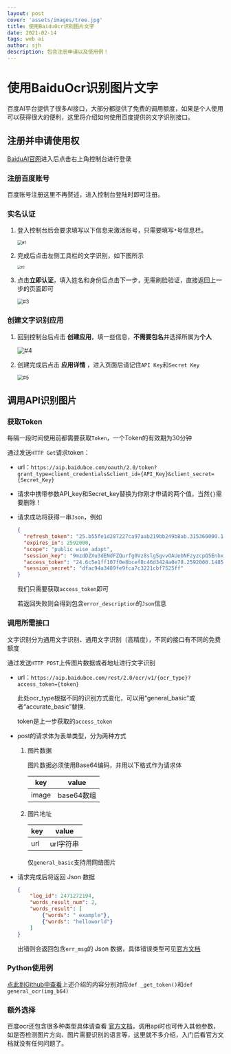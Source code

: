 ```yaml
---
layout: post
cover: 'assets/images/tree.jpg'
title: 使用BaiduOcr识别图片文字
date: 2021-02-14
tags: web ai
author: sjh
description: 包含注册申请以及使用例！
---
```


# 使用BaiduOcr识别图片文字

百度AI平台提供了很多AI接口，大部分都提供了免费的调用额度，如果是个人使用可以获得很大的便利，这里将介绍如何使用百度提供的文字识别接口。

## 注册并申请使用权

[BaiduAI官网](https://ai.baidu.com/)进入后点击右上角控制台进行登录

### 注册百度账号

百度账号注册这里不再赘述，进入控制台登陆时即可注册。

### 实名认证

1. 登入控制台后会要求填写以下信息来激活账号，只需要填写`*`号信息栏。

   <img src="https://i.loli.net/2021/02/14/SK3zbi5NUAHoPOj.jpg" alt="#1" style="zoom: 67%;" />

2. 完成后点击左侧工具栏的文字识别，如下图所示

   <img src="https://i.loli.net/2021/02/14/bAF5XQBje4CSOHR.jpg" alt="#2" style="zoom: 50%;" />

3. 点击**立即认证**，填入姓名和身份后点击下一步，无需刷脸验证，直接返回上一步的页面即可

   <img src="https://i.loli.net/2021/02/14/YUC32t7WH6xpiID.jpg" alt="#3" style="zoom:80%;" />

### 创建文字识别应用

1. 回到控制台后点击 **创建应用**，填一些信息，**不需要包名**并选择所属为**个人**

   <img src="https://i.loli.net/2021/02/14/uIH4jaeSwGJxEXp.jpg" alt="#4"  />

2. 创建完成后点击 **应用详情** ，进入页面后请记住`API Key`和`Secret Key`

   <img src="https://i.loli.net/2021/02/14/xZ8SFYnuoUJwRgp.jpg" alt="#5" style="zoom:80%;" />

## 调用API识别图片

### 获取Token

每隔一段时间使用前都需要获取`Token`，一个Token的有效期为30分钟

通过发送`HTTP Get`请求token：

- url：`https://aip.baidubce.com/oauth/2.0/token?grant_type=client_credentials&client_id={API_Key}&client_secret={Secret_Key}`

- 请求中携带参数API_key和Secret_key替换为你刚才申请的两个值，当然`{}`需要删除！

- 请求成功将获得一串`Json`，例如

  ```json
  {
    "refresh_token": "25.b55fe1d287227ca97aab219bb249b8ab.315360000.1798284651.282335-8574074",
    "expires_in": 2592000,
    "scope": "public wise_adapt",
    "session_key": "9mzdDZXu3dENdFZQurfg0Vz8slgSgvvOAUebNFzyzcpQ5EnbxbF+hfG9DQkpUVQdh4p6HbQcAiz5RmuBAja1JJGgIdJI",
    "access_token": "24.6c5e1ff107f0e8bcef8c46d3424a0e78.2592000.1485516651.282335-8574074",
    "session_secret": "dfac94a3489fe9fca7c3221cbf7525ff"
  }
  ```

  我们只需要获取`access_token`即可

  若返回失败则会得到包含`error_description`的`Json`信息

### 调用所需接口

文字识别分为通用文字识别、通用文字识别（高精度），不同的接口有不同的免费额度

通过发送`HTTP POST`上传图片数据或者地址进行文字识别

- url：`https://aip.baidubce.com/rest/2.0/ocr/v1/{ocr_type}?access_token={token}`

  此处ocr_type根据不同的识别方式变化，可以用“general_basic”或者“accurate_basic”替换.

  token是上一步获取的`access_token`

- post的请求体为表单类型，分为两种方式

  1. 图片数据

     图片数据必须使用Base64编码，并用以下格式作为请求体

     | key   | value      |
     | ----- | ---------- |
     | image | base64数组 |

  2. 图片地址

     | key  | value     |
     | ---- | --------- |
     | url  | url字符串 |

     仅`general_basic`支持用网络图片

- 请求完成后将返回 Json 数据

  ```json
  {
      "log_id": 2471272194,
      "words_result_num": 2,
      "words_result": [
          {"words": " example"},
          {"words": "helloworld"}
      ]
  }
  ```

  出错则会返回包含`err_msg`的 Json 数据，具体错误类型可见[官方文档](https://ai.baidu.com/ai-doc/OCR/dkibizxnx)

### Python使用例

[点此到Github中查看](https://github.com/838239178/tk-auto-study/blob/master/ocr.py)上述介绍的内容分别对应`def _get_token()`和`def general_ocr(img_b64)`

### 额外选择

百度ocr还包含很多种类型具体请查看 [官方文档](https://ai.baidu.com/ai-doc/OCR/1k3h7y3db)，调用api时也可传入其他参数，如是否检测图片方向、图片需要识别的语言等，这里就不多介绍，入门后看官方文档就没有任何问题了。